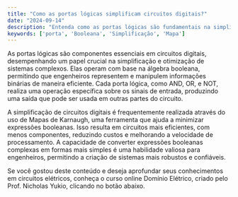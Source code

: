 ```yaml
---
title: "Como as portas lógicas simplificam circuitos digitais?"
date: "2024-09-14"
description: "Entenda como as portas lógicas são fundamentais na simplificação de circuitos digitais em engenharia."
keywords: ['porta', 'Booleana', 'Simplificação', 'Mapa']
---
```


As portas lógicas são componentes essenciais em circuitos digitais, desempenhando um papel crucial na simplificação e otimização de sistemas complexos. Elas operam com base na álgebra booleana, permitindo que engenheiros representem e manipulem informações binárias de maneira eficiente. Cada porta lógica, como AND, OR, e NOT, realiza uma operação específica sobre os sinais de entrada, produzindo uma saída que pode ser usada em outras partes do circuito.

A simplificação de circuitos digitais é frequentemente realizada através do uso de Mapas de Karnaugh, uma ferramenta que ajuda a minimizar expressões booleanas. Isso resulta em circuitos mais eficientes, com menos componentes, reduzindo custos e melhorando a velocidade de processamento. A capacidade de converter expressões booleanas complexas em formas mais simples é uma habilidade valiosa para engenheiros, permitindo a criação de sistemas mais robustos e confiáveis.

Se você gostou deste conteúdo e deseja aprofundar seus conhecimentos em circuitos elétricos, conheça o curso online Domínio Elétrico, criado pelo Prof. Nicholas Yukio, clicando no botão abaixo.